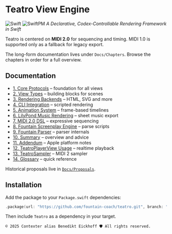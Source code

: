 # Teatro View Engine

![Swift](https://img.shields.io/badge/Swift-6.1-orange) ![SwiftPM](https://img.shields.io/badge/SwiftPM-compatible-brightgreen)
*A Declarative, Codex-Controllable Rendering Framework in Swift*

Teatro is centered on **MIDI 2.0** for sequencing and timing. MIDI 1.0 is supported only as a fallback for legacy export.

The long-form documentation lives under `Docs/Chapters`. Browse the chapters in order for a full overview.

## Documentation
- [1. Core Protocols](Docs/Chapters/01_CoreProtocols.md) – foundation for all views
- [2. View Types](Docs/Chapters/02_ViewTypes.md) – building blocks for scenes
- [3. Rendering Backends](Docs/Chapters/03_RenderingBackends.md) – HTML, SVG and more
- [4. CLI Integration](Docs/Chapters/04_CLIIntegration.md) – scripted rendering
- [5. Animation System](Docs/Chapters/05_AnimationSystem.md) – frame-based timelines
- [6. LilyPond Music Rendering](Docs/Chapters/06_LilyPondMusicRendering.md) – sheet music export
- [7. MIDI 2.0 DSL](Docs/Chapters/07_MIDI20DSL.md) – expressive sequencing
- [8. Fountain Screenplay Engine](Docs/Chapters/08_FountainScreenplayEngine.md) – parse scripts
- [9. Fountain Parser](Docs/Chapters/09_FountainParser.md) – parser internals
- [10. Summary](Docs/Chapters/10_Summary.md) – overview and advice
- [11. Addendum](Docs/Chapters/11_Addendum.md) – Apple platform notes
- [12. TeatroPlayerView Usage](Docs/Chapters/12_TeatroPlayer.md) – realtime playback
- [13. TeatroSampler](Docs/Chapters/13_TeatroSampler.md) – MIDI 2 sampler
- [14. Glossary](Docs/Chapters/14_Glossary.md) – quick reference

Historical proposals live in [`Docs/Proposals`](Docs/Proposals).

## Installation
Add the package to your `Package.swift` dependencies:
```swift
.package(url: "https://github.com/fountain-coach/teatro.git", branch: "main")
```
Then include `Teatro` as a dependency in your target.

````text
© 2025 Contexter alias Benedikt Eickhoff 🛡️ All rights reserved.
````

